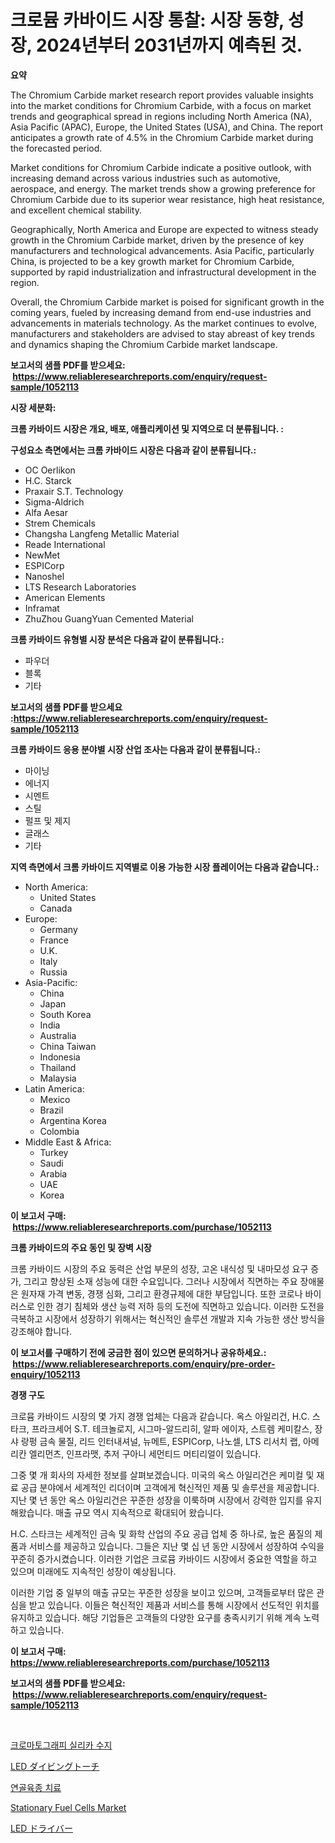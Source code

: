 <p><h1>크로뮴 카바이드 시장 통찰: 시장 동향, 성장, 2024년부터 2031년까지 예측된 것.</h1></p><p><strong>요약</strong></p>
<p><p>The Chromium Carbide market research report provides valuable insights into the market conditions for Chromium Carbide, with a focus on market trends and geographical spread in regions including North America (NA), Asia Pacific (APAC), Europe, the United States (USA), and China. The report anticipates a growth rate of 4.5% in the Chromium Carbide market during the forecasted period.</p><p>Market conditions for Chromium Carbide indicate a positive outlook, with increasing demand across various industries such as automotive, aerospace, and energy. The market trends show a growing preference for Chromium Carbide due to its superior wear resistance, high heat resistance, and excellent chemical stability.</p><p>Geographically, North America and Europe are expected to witness steady growth in the Chromium Carbide market, driven by the presence of key manufacturers and technological advancements. Asia Pacific, particularly China, is projected to be a key growth market for Chromium Carbide, supported by rapid industrialization and infrastructural development in the region.</p><p>Overall, the Chromium Carbide market is poised for significant growth in the coming years, fueled by increasing demand from end-use industries and advancements in materials technology. As the market continues to evolve, manufacturers and stakeholders are advised to stay abreast of key trends and dynamics shaping the Chromium Carbide market landscape.</p></p>
<p><strong>보고서의 샘플 PDF를 받으세요: &nbsp;<a href="https://www.reliableresearchreports.com/enquiry/request-sample/1052113">https://www.reliableresearchreports.com/enquiry/request-sample/1052113</a></strong></p>
<p><strong>시장 세분화:</strong></p>
<p><strong> 크롬 카바이드 시장은 개요, 배포, 애플리케이션 및 지역으로 더 분류됩니다. :</strong></p>
<p><strong>구성요소 측면에서는 크롬 카바이드 시장은 다음과 같이 분류됩니다.:</strong></p>
<p><ul><li>OC Oerlikon</li><li>H.C. Starck</li><li>Praxair S.T. Technology</li><li>Sigma-Aldrich</li><li>Alfa Aesar</li><li>Strem Chemicals</li><li>Changsha Langfeng Metallic Material</li><li>Reade International</li><li>NewMet</li><li>ESPICorp</li><li>Nanoshel</li><li>LTS Research Laboratories</li><li>American Elements</li><li>Inframat</li><li>ZhuZhou GuangYuan Cemented Material</li></ul></p>
<p><strong> 크롬 카바이드 유형별 시장 분석은 다음과 같이 분류됩니다.:</strong></p>
<p><ul><li>파우더</li><li>블록</li><li>기타</li></ul></p>
<p><strong>보고서의 샘플 PDF를 받으세요 :<a href="https://www.reliableresearchreports.com/enquiry/request-sample/1052113">https://www.reliableresearchreports.com/enquiry/request-sample/1052113</a></strong></p>
<p><strong> 크롬 카바이드 응용 분야별 시장 산업 조사는 다음과 같이 분류됩니다.:</strong></p>
<p><ul><li>마이닝</li><li>에너지</li><li>시멘트</li><li>스틸</li><li>펄프 및 제지</li><li>글래스</li><li>기타</li></ul></p>
<p><strong>지역 측면에서 크롬 카바이드 지역별로 이용 가능한 시장 플레이어는 다음과 같습니다.:</strong></p>
<p><ul>
    <li>
        North America:
        <ul>
            <li>United States</li>
            <li>Canada</li>
        </ul>
    </li>
    <li>
        Europe:
        <ul>
            <li>Germany</li>
            <li>France</li>
            <li>U.K.</li>
            <li>Italy</li>
            <li>Russia</li>
        </ul>
    </li>
    <li>
        Asia-Pacific:
        <ul>
            <li>China</li>
            <li>Japan</li>
            <li>South Korea</li>
            <li>India</li>
            <li>Australia</li>
            <li>China Taiwan</li>
            <li>Indonesia</li>
            <li>Thailand</li>
            <li>Malaysia</li>
        </ul>
    </li>
    <li>
        Latin America:
        <ul>
            <li>Mexico</li>
            <li>Brazil</li>
            <li>Argentina Korea</li>
            <li>Colombia</li>
        </ul>
    </li>
    <li>
        Middle East & Africa:
        <ul>
            <li>Turkey</li>
            <li>Saudi</li>
            <li>Arabia</li>
            <li>UAE</li>
            <li>Korea</li>
        </ul>
    </li>
    </ul></p>
<p><strong>이 보고서 구매: &nbsp;<a href="https://www.reliableresearchreports.com/purchase/1052113">https://www.reliableresearchreports.com/purchase/1052113</a></strong></p>
<p><strong>크롬 카바이드의 주요 동인 및 장벽 시장</strong></p>
<p><p>크롬 카바이드 시장의 주요 동력은 산업 부문의 성장, 고온 내식성 및 내마모성 요구 증가, 그리고 향상된 소재 성능에 대한 수요입니다. 그러나 시장에서 직면하는 주요 장애물은 원자재 가격 변동, 경쟁 심화, 그리고 환경규제에 대한 부담입니다. 또한 코로나 바이러스로 인한 경기 침체와 생산 능력 저하 등의 도전에 직면하고 있습니다. 이러한 도전을 극복하고 시장에서 성장하기 위해서는 혁신적인 솔루션 개발과 지속 가능한 생산 방식을 강조해야 합니다.</p></p>
<p><strong>이 보고서를 구매하기 전에 궁금한 점이 있으면 문의하거나 공유하세요.: &nbsp;<a href="https://www.reliableresearchreports.com/enquiry/pre-order-enquiry/1052113">https://www.reliableresearchreports.com/enquiry/pre-order-enquiry/1052113</a></strong></p>
<p><strong>경쟁 구도</strong></p>
<p><p>크로뮴 카바이드 시장의 몇 가지 경쟁 업체는 다음과 같습니다. 옥스 아일리건, H.C. 스타크, 프라크세어 S.T. 테크놀로지, 시그마-알드리히, 알파 에이자, 스트렘 케미칼스, 장샤 랑펑 금속 물질, 리드 인터내셔널, 뉴메트, ESPICorp, 나노셀, LTS 리서치 랩, 아메리칸 엘리먼츠, 인프라맷, 추저 구아니 세먼티드 머티리얼이 있습니다.</p><p>그중 몇 개 회사의 자세한 정보를 살펴보겠습니다. 미국의 옥스 아일리건은 케미컬 및 재료 공급 분야에서 세계적인 리더이며 고객에게 혁신적인 제품 및 솔루션을 제공합니다. 지난 몇 년 동안 옥스 아일리건은 꾸준한 성장을 이룩하며 시장에서 강력한 입지를 유지해왔습니다. 매출 규모 역시 지속적으로 확대되어 왔습니다.</p><p>H.C. 스타크는 세계적인 금속 및 화학 산업의 주요 공급 업체 중 하나로, 높은 품질의 제품과 서비스를 제공하고 있습니다. 그들은 지난 몇 십 년 동안 시장에서 성장하여 수익을 꾸준히 증가시켰습니다. 이러한 기업은 크로뮴 카바이드 시장에서 중요한 역할을 하고 있으며 미래에도 지속적인 성장이 예상됩니다.</p><p>이러한 기업 중 일부의 매출 규모는 꾸준한 성장을 보이고 있으며, 고객들로부터 많은 관심을 받고 있습니다. 이들은 혁신적인 제품과 서비스를 통해 시장에서 선도적인 위치를 유지하고 있습니다. 해당 기업들은 고객들의 다양한 요구를 충족시키기 위해 계속 노력하고 있습니다.</p></p>
<p><strong>이 보고서 구매: &nbsp; <a href="https://www.reliableresearchreports.com/purchase/1052113">https://www.reliableresearchreports.com/purchase/1052113</a></strong></p>
<p><strong>보고서의 샘플 PDF를 받으세요: &nbsp;<a href="https://www.reliableresearchreports.com/enquiry/request-sample/1052113">https://www.reliableresearchreports.com/enquiry/request-sample/1052113</a></strong><strong></strong></p>
<p>&nbsp;</p>
<p><p><a href="https://github.com/Tristiarton768456/Market-Research-Report-List-1/blob/main/332346814675.md">크로마토그래피 실리카 수지</a></p><p><a href="https://github.com/bevdtkn4419963/Market-Research-Report-List-1/blob/main/118028115927.md">LED ダイビングトーチ</a></p><p><a href="https://github.com/vsoq0zknh59/Market-Research-Report-List-1/blob/main/523040914674.md">연골육종 치료</a></p><p><a href="https://github.com/prosalinda88/Market-Research-Report-List-3/blob/main/stationary-fuel-cells-market.md">Stationary Fuel Cells Market</a></p><p><a href="https://github.com/MosesSpinka1914/Market-Research-Report-List-1/blob/main/501213915928.md">LED ドライバー</a></p></p>